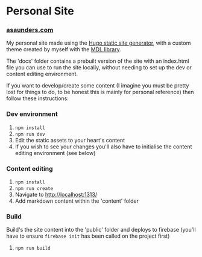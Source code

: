 # Personal Site

### [asaunders.com](www.asaunders.com)

My personal site made using the [Hugo static site generator](https://gohugo.io/), with a custom theme created by myself with the [MDL library](https://getmdl.io/index.html).

The 'docs' folder contains a prebuilt version of the site with an index.html file you can use to run the site locally, without needing to set up the dev or content editing environment.

If you want to develop/create some content (I imagine you must be pretty lost for things to do, to be honest this is mainly for personal reference) then follow these instructions:

### Dev environment
1. `npm install`
2. `npm run dev`
3. Edit the static assets to your heart's content
4. If you wish to see your changes you'll also have to initialise the content editing environment (see below)

### Content editing
1. `npm install`
2. `npm run create`
3. Navigate to [http://localhost:1313/](http://localhost:1313/)
4. Add markdown content within the 'content' folder

### Build
Build's the site content into the 'public' folder and deploys to firebase (you'll have to ensure `firebase init` has been called on the project first)

1. `npm run build`
